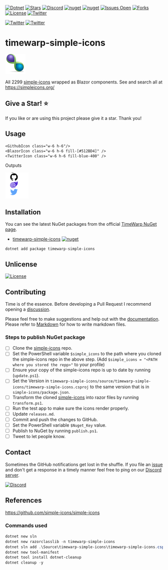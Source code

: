 [![Dotnet](https://img.shields.io/badge/dotnet-6.0-blue)](https://dotnet.microsoft.com)
[![Stars](https://img.shields.io/github/stars/TimeWarpEngineering/timewarp-simple-icons?logo=github)](https://github.com/TimeWarpEngineering/timewarp-simple-icons)
[![Discord](https://img.shields.io/discord/715274085940199487?logo=discord)](https://discord.gg/7F4bS2T)
[![nuget](https://img.shields.io/nuget/v/timewarp-simple-icons?logo=nuget)](https://www.nuget.org/packages/timewarp-simple-icons/)
[![nuget](https://img.shields.io/nuget/dt/timewarp-simple-icons?logo=nuget)](https://www.nuget.org/packages/timewarp-simple-icons/)
[![Issues Open](https://img.shields.io/github/issues/TimeWarpEngineering/timewarp-simple-icons?logo=github)](https://github.com/TimeWarpEngineering/timewarp-simple-icons/issues)
[![Forks](https://img.shields.io/github/forks/TimeWarpEngineering/timewarp-simple-icons)](https://github.com/TimeWarpEngineering/timewarp-simple-icons)
[![License](https://img.shields.io/github/license/TimeWarpEngineering/timewarp-simple-icons?logo=github)](https://unlicense.org)
[![Twitter](https://img.shields.io/twitter/url?style=social&url=https%3A%2F%2Fgithub.com%2FTimeWarpEngineering%2Ftimewarp-simple-icons)](https://twitter.com/intent/tweet?url=https://github.com/TimeWarpEngineering/timewarp-simple-icons)

[![Twitter](https://img.shields.io/twitter/follow/StevenTCramer.svg)](https://twitter.com/intent/follow?screen_name=StevenTCramer)
[![Twitter](https://img.shields.io/twitter/follow/TheFreezeTeam1.svg)](https://twitter.com/intent/follow?screen_name=TheFreezeTeam1)

# timewarp-simple-icons

![TimeWarp Logo](assets/Logo.png)

All 2299 [simple-icons](https://github.com/simple-icons/simple-icons) wrapped as Blazor components.
See and search all at https://simpleicons.org/

## Give a Star! :star:

If you like or are using this project please give it a star. Thank you!

## Usage

```razor
<GithubIcon class="w-6 h-6"/>
<BlazorIcon class="w-6 h-6 fill-[#512BD4]" />
<TwitterIcon class="w-6 h-6 fill-blue-400" />
```

Outputs

![](assets/20220731140539.png)  

## Installation

You can see the latest NuGet packages from the official [TimeWarp NuGet page](https://www.nuget.org/profiles/TimeWarp.Enterprises).

* [timewarp-simple-icons](https://www.nuget.org/packages/timewarp-simple-icons/) [![nuget](https://img.shields.io/nuget/v/timewarp-simple-icons?logo=nuget)](https://www.nuget.org/packages/timewarp-simple-icons/)

```console
dotnet add package timewarp-simple-icons
```

## Unlicense

[![License](https://img.shields.io/github/license/TimeWarpEngineering/timewarp-simple-icons?logo=github)](https://unlicense.org)

## Contributing

Time is of the essence.  Before developing a Pull Request I recommend opening a [discussion](https://github.com/TimeWarpEngineering/timewarp-simple-icons/discussions).

Please feel free to make suggestions and help out with the [documentation](https://timewarpengineering.github.io/timewarp-simple-icons/).
Please refer to [Markdown](http://daringfireball.net/projects/markdown/) for how to write markdown files.

### Steps to publish NuGet package

* [ ] Clone the [simple-icons](https://github.com/simple-icons/simple-icons) repo.
* [ ] Set the PowerShell variable `$simple_icons` to the path where you cloned the simple-icons repo in the above step. (Add `$simple_icons = "<PATH where you stored the repp>"` to your profile)
* [ ] Ensure your copy of the simple-icons repo is up to date by running (`update.ps1`).
* [ ] Set the Version in `timewarp-simple-icons/source/timewarp-simple-icons/timewarp-simple-icons.csproj` to the same version that is in `simple-icons/package.json`.
* [ ] Transform the cloned [simple-icons](https://github.com/simple-icons/simple-icons) into razor files by running `transform.ps1`.
* [ ] Run the test app to make sure the icons render properly.
* [ ] Update `releases.md`.
* [ ] Commit and push the changes to GitHub.
* [ ] Set the PowerShell variable `$Nuget_Key` value.
* [ ] Publish to NuGet by running `publish.ps1`.
* [ ] Tweet to let people know.

## Contact

Sometimes the GitHub notifications get lost in the shuffle.  If you file an [issue](https://github.com/TimeWarpEngineering/timewarp-simple-icons/issues) and don't get a response in a timely manner feel free to ping on our [Discord server](https://discord.gg/A55JARGKKP).

[![Discord](https://img.shields.io/discord/715274085940199487?logo=discord)](https://discord.gg/7F4bS2T)

## References

https://github.com/simple-icons/simple-icons

### Commands used

```PowerShell
dotnet new sln
dotnet new razorclasslib -n timewarp-simple-icons
dotnet sln add .\Source\timewarp-simple-icons\timewarp-simple-icons.csproj
dotnet new tool-manifest
dotnet tool install dotnet-cleanup
dotnet cleanup -y
```
